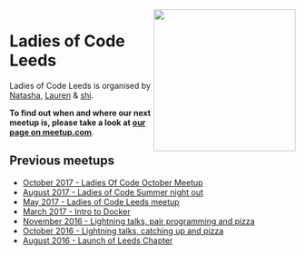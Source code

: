 <img align="right" width="250px" src="https://cloud.githubusercontent.com/assets/8995723/12703902/58324a9e-c846-11e5-9f8f-49326881efaf.gif"/>

# Ladies of Code Leeds


Ladies of Code Leeds is organised by [Natasha](https://twitter.com/unharmonic), [Lauren](https://twitter.com/lori_lew) & [shi](https://twitter.com/shi).

**To find out when and where our next meetup is, please take a look at [our page on meetup.com](https://www.meetup.com/Ladies-of-Code-Leeds/)**.



## Previous meetups
+ [October 2017 - Ladies Of Code October Meetup](/meetups/2017-october)
+ [August 2017 - Ladies of Code Summer night out](https://www.meetup.com/Ladies-of-Code-Leeds/events/242005894/)
+ [May 2017 - Ladies of Code Leeds meetup](/meetups/2017-may)
+ [March 2017 - Intro to Docker](/meetups/2017-march)
+ [November 2016 - Lightning talks, pair programming and pizza](/meetups/2016-november)
+ [October 2016 - Lightning talks, catching up and pizza](/meetups/2016-october)
+ [August 2016 - Launch of Leeds Chapter](/meetups/2016-august)
